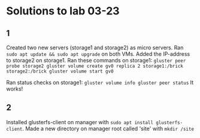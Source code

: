 # Solutions to lab 03-23

## 1
Created two new servers (storage1 and storage2) as micro servers.
Ran `sudo apt update && sudo apt upgrade` on both VMs.
Added the IP-address to storage2 on storage1.
Ran these commands on storage1:
    `gluster peer probe storage2
    gluster volume create gv0 replica 2 storage1:/brick storage2:/brick
    gluster volume start gv0`

Ran status checks on storage1:
    `gluster volume info
    gluster peer status`
It works!

## 2
Installed glusterfs-client on manager with `sudo apt install glusterfs-client`.
Made a new directory on manager root called 'site' with `mkdir /site`

